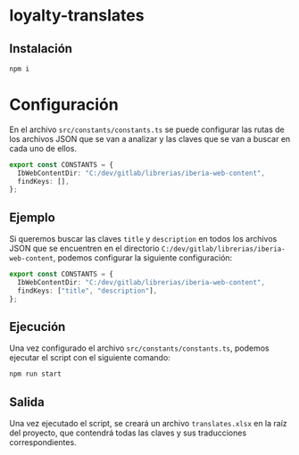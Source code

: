 # loyalty-translates

## Instalación

```bash
npm i
```

# Configuración

En el archivo `src/constants/constants.ts` se puede configurar las rutas de los archivos JSON que se van a analizar y las claves que se van a buscar en cada uno de ellos.

```typescript
export const CONSTANTS = {
  IbWebContentDir: "C:/dev/gitlab/librerias/iberia-web-content",
  findKeys: [],
};
```

## Ejemplo

Si queremos buscar las claves `title` y `description` en todos los archivos JSON que se encuentren en el directorio `C:/dev/gitlab/librerias/iberia-web-content`, podemos configurar la siguiente configuración:

```typescript
export const CONSTANTS = {
  IbWebContentDir: "C:/dev/gitlab/librerias/iberia-web-content",
  findKeys: ["title", "description"],
};
```

## Ejecución

Una vez configurado el archivo `src/constants/constants.ts`, podemos ejecutar el script con el siguiente comando:

```bash
npm run start
```

## Salida

Una vez ejecutado el script, se creará un archivo `translates.xlsx` en la raíz del proyecto, que contendrá todas las claves y sus traducciones correspondientes.
